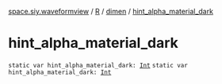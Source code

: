 [space.siy.waveformview](../../index.md) / [R](../index.md) / [dimen](index.md) / [hint_alpha_material_dark](./hint_alpha_material_dark.md)

# hint_alpha_material_dark

`static var hint_alpha_material_dark: `[`Int`](https://kotlinlang.org/api/latest/jvm/stdlib/kotlin/-int/index.html)
`static var hint_alpha_material_dark: `[`Int`](https://kotlinlang.org/api/latest/jvm/stdlib/kotlin/-int/index.html)